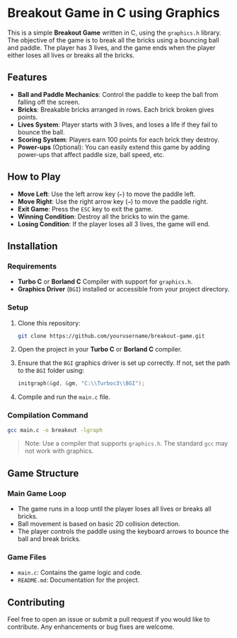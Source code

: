 # Breakout Game in C using Graphics

This is a simple **Breakout Game** written in C, using the `graphics.h` library. The objective of the game is to break all the bricks using a bouncing ball and paddle. The player has 3 lives, and the game ends when the player either loses all lives or breaks all the bricks.

## Features
- **Ball and Paddle Mechanics**: Control the paddle to keep the ball from falling off the screen.
- **Bricks**: Breakable bricks arranged in rows. Each brick broken gives points.
- **Lives System**: Player starts with 3 lives, and loses a life if they fail to bounce the ball.
- **Scoring System**: Players earn 100 points for each brick they destroy.
- **Power-ups** (Optional): You can easily extend this game by adding power-ups that affect paddle size, ball speed, etc.
  
## How to Play
- **Move Left**: Use the left arrow key (`←`) to move the paddle left.
- **Move Right**: Use the right arrow key (`→`) to move the paddle right.
- **Exit Game**: Press the `ESC` key to exit the game.
- **Winning Condition**: Destroy all the bricks to win the game.
- **Losing Condition**: If the player loses all 3 lives, the game will end.

## Installation

### Requirements
- **Turbo C** or **Borland C** Compiler with support for `graphics.h`.
- **Graphics Driver** (`BGI`) installed or accessible from your project directory.

### Setup
1. Clone this repository:
   ```bash
   git clone https://github.com/yourusername/breakout-game.git
   ```

2. Open the project in your **Turbo C** or **Borland C** compiler.

3. Ensure that the `BGI` graphics driver is set up correctly. If not, set the path to the `BGI` folder using:
   ```c
   initgraph(&gd, &gm, "C:\\Turboc3\\BGI");
   ```

4. Compile and run the `main.c` file.

### Compilation Command
```bash
gcc main.c -o breakout -lgraph
```
> Note: Use a compiler that supports `graphics.h`. The standard `gcc` may not work with graphics.

## Game Structure

### Main Game Loop
- The game runs in a loop until the player loses all lives or breaks all bricks.
- Ball movement is based on basic 2D collision detection.
- The player controls the paddle using the keyboard arrows to bounce the ball and break bricks.

### Game Files
- `main.c`: Contains the game logic and code.
- `README.md`: Documentation for the project.

## Contributing
Feel free to open an issue or submit a pull request if you would like to contribute. Any enhancements or bug fixes are welcome.
